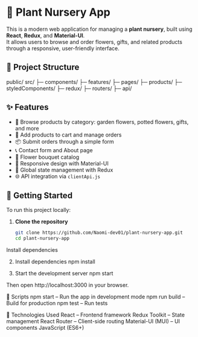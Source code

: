# 🌿 Plant Nursery App

This is a modern web application for managing a **plant nursery**, built using **React**, **Redux**, and **Material-UI**.  
It allows users to browse and order flowers, gifts, and related products through a responsive, user-friendly interface.

## 📁 Project Structure

public/ src/ ├─ components/ ├─ features/ ├─ pages/ ├─ products/ ├─ styledComponents/ ├─ redux/ ├─ routers/ ├─ api/

## ✨ Features

- 🌼 Browse products by category: garden flowers, potted flowers, gifts, and more  
- 🛒 Add products to cart and manage orders  
- 📦 Submit orders through a simple form  
- 📞 Contact form and About page  
- 🎁 Flower bouquet catalog  
- 📱 Responsive design with Material-UI  
- 🔁 Global state management with Redux  
- 🌐 API integration via `clientApi.js`

## 🚀 Getting Started

To run this project locally:

1. **Clone the repository**  
   ```bash
   git clone https://github.com/Naomi-dev01/plant-nursery-app.git
   cd plant-nursery-app
Install dependencies

2. Install dependencies
npm install

3. Start the development server
npm start

Then open http://localhost:3000 in your browser.

🔧 Scripts
npm start – Run the app in development mode
npm run build – Build for production
npm test – Run tests

🧠 Technologies Used
React – Frontend framework
Redux Toolkit – State management
React Router – Client-side routing
Material-UI (MUI) – UI components
JavaScript (ES6+)

